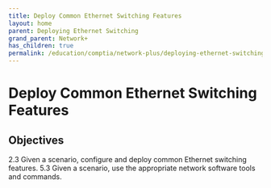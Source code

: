 ```yaml
---
title: Deploy Common Ethernet Switching Features
layout: home
parent: Deploying Ethernet Switching
grand_parent: Network+
has_children: true
permalink: /education/comptia/network-plus/deploying-ethernet-switching/deploy-common-ethernet-switching-features/
---
```


# Deploy Common Ethernet Switching Features

## Objectives

2.3 Given a scenario, configure and deploy common Ethernet switching features.
5.3 Given a scenario, use the appropriate network software tools and commands.

